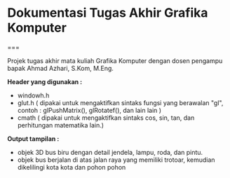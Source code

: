 # Dokumentasi Tugas Akhir Grafika Komputer
===

Projek tugas akhir mata kuliah Grafika Komputer dengan dosen pengampu bapak Ahmad Azhari, S.Kom, M.Eng. 

**Header yang digunakan :**
- windowh.h
- glut.h ( dipakai untuk mengaktifkan sintaks fungsi yang berawalan "gl", contoh : glPushMatrix(), glRotatef(), dan lain lain )
- cmath ( dipakai untuk mengaktifkan sintaks cos, sin, tan, dan perhitungan matematika lain.)




**Output tampilan :** 
- objek 3D bus biru dengan detail jendela, lampu, roda, dan pintu.
- objek bus berjalan di atas jalan raya yang memiliki trotoar, kemudian dikelilingi kota kota dan pohon pohon

